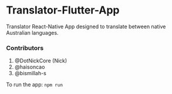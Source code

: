 # Translator-Flutter-App
Translator React-Native App designed to translate between native Australian languages. 

### Contributors
1. @DotNickCore (Nick)
2. @haisoncao
3. @bismillah-s


To run the app: `npm run`

